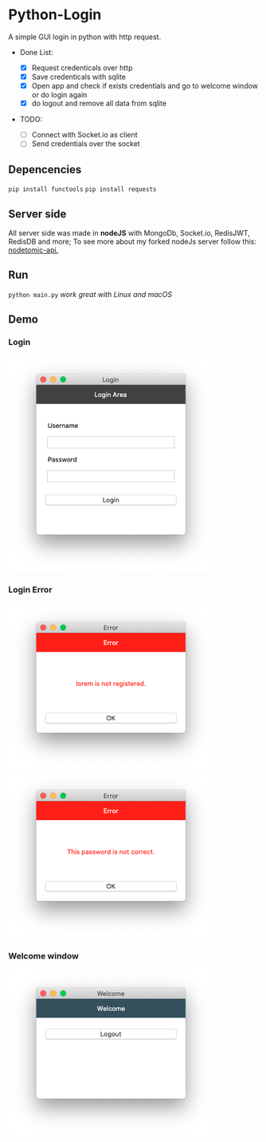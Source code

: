 # Python-Login

A simple GUI login in python with http request.

- Done List:

  - [x] Request credenticals over http
  - [x] Save credenticals with sqlite
  - [x] Open app and check if exists credentials and go to welcome window or do login again
  - [x] do logout and remove all data from sqlite

- TODO:

  - [ ] Connect with Socket.io as client
  - [ ] Send credentials over the socket

## Depencencies

`pip install functools`
`pip install requests`

## Server side

All server side was made in **nodeJS** with MongoDb, Socket.io, RedisJWT, RedisDB and more;
To see more about my forked nodeJs server follow this: [nodetomic-api.](https://github.com/albuquerquefabio/nodetomic-api)

## Run

`python main.py`
_work great with Linux and macOS_

## Demo

### Login

![Login Screen](https://github.com/albuquerquefabio/Python-Login/blob/master/demo/01-login.png)

### Login Error

![Login error - not registered](https://github.com/albuquerquefabio/Python-Login/blob/master/demo/02-error.png)
![Login error - invalid password](https://github.com/albuquerquefabio/Python-Login/blob/master/demo/03-error.png)

### Welcome window

![Welcome](https://raw.githubusercontent.com/albuquerquefabio/Python-Login/master/demo/04-welcome.png)

